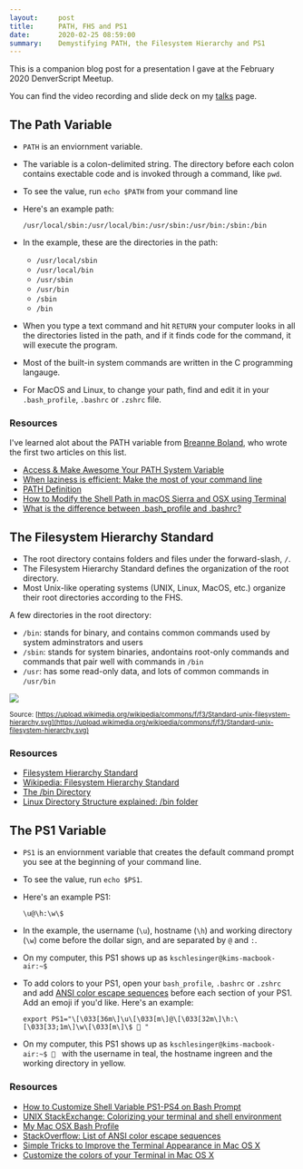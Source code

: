 ```yaml
---
layout:     post
title:      PATH, FHS and PS1
date:       2020-02-25 08:59:00
summary:    Demystifying PATH, the Filesystem Hierarchy and PS1 
---
```


This is a companion blog post for a presentation I gave at the February 2020 DenverScript Meetup.

You can find the video recording and slide deck on my [talks](/talks) page. 

## The Path Variable 
* `PATH` is an enviornment variable.
* The variable is a colon-delimited string. The directory before each colon contains exectable code and is invoked through a command, like `pwd`.
* To see the value, run `echo $PATH` from your command line 
* Here's an example path: 
    
    `/usr/local/sbin:/usr/local/bin:/usr/sbin:/usr/bin:/sbin:/bin`
    
* In the example, these are the directories in the path: 
    * `/usr/local/sbin`
    * `/usr/local/bin`
    * `/usr/sbin`
    * `/usr/bin`
    * `/sbin`
    * `/bin`

* When you type a text command and hit `RETURN` your computer looks in all the directories listed in the path, and if it finds code for the command, it will execute the program.
* Most of the built-in system commands are written in the C programming langauge.
* For MacOS and Linux, to change your path, find and edit it in your `.bash_profile`, `.bashrc` or `.zshrc` file.

### Resources 
I've learned alot about the PATH variable from [Breanne Boland](https://breanneboland.com/), who wrote the first two articles on this list. 
* [Access & Make Awesome Your PATH System Variable](https://truss.works/blog/2016/2/26/engineer-how-to-access-and-edit-your-path-system-variable)
* [When laziness is efficient: Make the most of your command line](https://stackoverflow.blog/2020/02/12/when-laziness-is-efficient-make-the-most-of-your-command-line/)
* [PATH Definition](http://www.linfo.org/path_env_var.html)
* [How to Modify the Shell Path in macOS Sierra and OSX using Terminal](https://coolestguidesontheplanet.com/add-shell-path-osx/)
* [What is the difference between .bash_profile and .bashrc?](https://apple.stackexchange.com/questions/51036/what-is-the-difference-between-bash-profile-and-bashrc)


## The Filesystem Hierarchy Standard
* The root directory contains folders and files under the forward-slash, `/`.
* The Filesystem Hierarchy Standard defines the organization of the root directory. 
* Most Unix-like operating systems (UNIX, Linux, MacOS, etc.) organize their root directories according to the FHS. 

A few directories in the root directory:
* `/bin`: stands for binary, and contains common commands used by system adminstrators and users 
* `/sbin`: stands for system binaries, andontains root-only commands and commands that pair well with commands in `/bin`
* `/usr`: has some read-only data, and lots of common commands in `/usr/bin`


![](https://upload.wikimedia.org/wikipedia/commons/f/f3/Standard-unix-filesystem-hierarchy.svg) 

<sup>Source: [https://upload.wikimedia.org/wikipedia/commons/f/f3/Standard-unix-filesystem-hierarchy.svg](https://upload.wikimedia.org/wikipedia/commons/f/f3/Standard-unix-filesystem-hierarchy.svg)</sup>

### Resources 
* [Filesystem Hierarchy Standard](https://refspecs.linuxfoundation.org/FHS_3.0/fhs-3.0.html)
* [Wikipedia: Filesystem Hierarchy Standard](https://en.wikipedia.org/wiki/Filesystem_Hierarchy_Standard)
* [The /bin Directory](http://www.linfo.org/bin.html)
* [Linux Directory Structure explained: /bin folder](https://www.linuxnix.com/linux-directory-structure-explained-bin-folder/)

## The PS1 Variable
* `PS1` is an enviornment variable that creates the default command prompt you see at the beginning of your command line.
* To see the value, run `echo $PS1`.
* Here's an example PS1: 

    `\u@\h:\w\$`

* In the example, the username (`\u`), hostname (`\h`) and working directory (`\w`) come before the dollar sign, and are separated by `@` and `:`.
* On my computer, this PS1 shows up as `kschlesinger@kims-macbook-air:~$` 
* To add colors to your PS1, open your `bash_profile`, `.bashrc` or `.zshrc` and add [ANSI color escape sequences](https://stackoverflow.com/questions/4842424/list-of-ansi-color-escape-sequences) before each section of your PS1. Add an emoji if you'd like. Here's an example: 

    `export PS1="\[\033[36m\]\u\[\033[m\]@\[\033[32m\]\h:\[\033[33;1m\]\w\[\033[m\]\$ 🌵 "` 

* On my computer, this PS1 shows up as `kschlesinger@kims-macbook-air:~$ 🌵 ` with the username in teal, the hostname ingreen and the working directory in yellow.

### Resources 
* [How to Customize Shell Variable PS1-PS4 on Bash Prompt](https://linoxide.com/how-tos/change-bash-prompt-variable-ps1/)
* [UNIX StackExchange: Colorizing your terminal and shell environment](https://unix.stackexchange.com/questions/148/colorizing-your-terminal-and-shell-environment)
* [My Mac OSX Bash Profile](https://natelandau.com/my-mac-osx-bash_profile/)
* [StackOverflow: List of ANSI color escape sequences](https://stackoverflow.com/questions/4842424/list-of-ansi-color-escape-sequences)
* [Simple Tricks to Improve the Terminal Appearance in Mac OS X](https://osxdaily.com/2013/02/05/improve-terminal-appearance-mac-os-x/)
* [Customize the colors of your Terminal in Mac OS X](http://www.marinamele.com/2014/05/customize-colors-of-your-terminal-in-mac-os-x.html)
